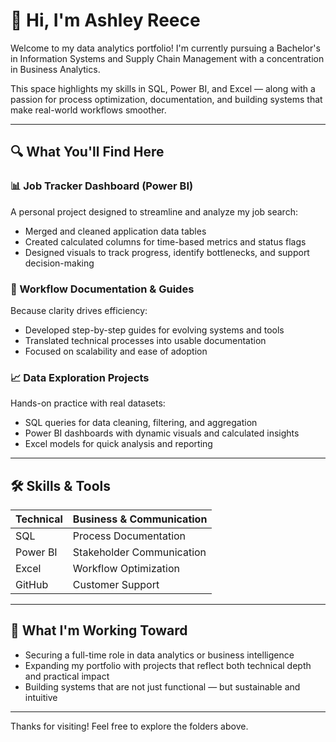 # 👋 Hi, I'm Ashley Reece

Welcome to my data analytics portfolio! I'm currently pursuing a Bachelor's in Information Systems and Supply Chain Management with a concentration in Business Analytics.

This space highlights my skills in SQL, Power BI, and Excel — along with a passion for process optimization, documentation, and building systems that make real-world workflows smoother.

---

## 🔍 What You'll Find Here

### 📊 Job Tracker Dashboard (Power BI)
A personal project designed to streamline and analyze my job search:
- Merged and cleaned application data tables
- Created calculated columns for time-based metrics and status flags
- Designed visuals to track progress, identify bottlenecks, and support decision-making

### 🧠 Workflow Documentation & Guides
Because clarity drives efficiency:
- Developed step-by-step guides for evolving systems and tools
- Translated technical processes into usable documentation
- Focused on scalability and ease of adoption

### 📈 Data Exploration Projects
Hands-on practice with real datasets:
- SQL queries for data cleaning, filtering, and aggregation
- Power BI dashboards with dynamic visuals and calculated insights
- Excel models for quick analysis and reporting

---

## 🛠️ Skills & Tools

| Technical | Business & Communication |
|-----------|---------------------------|
| SQL       | Process Documentation     |
| Power BI  | Stakeholder Communication |
| Excel     | Workflow Optimization     |
| GitHub    | Customer Support          |

---

## 🌱 What I'm Working Toward

- Securing a full-time role in data analytics or business intelligence
- Expanding my portfolio with projects that reflect both technical depth and practical impact
- Building systems that are not just functional — but sustainable and intuitive

---

Thanks for visiting! Feel free to explore the folders above.